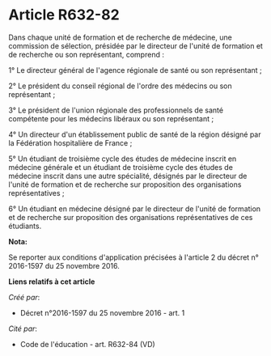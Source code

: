 # Article R632-82

Dans chaque unité de formation et de recherche de médecine, une commission de sélection, présidée par le directeur de l'unité
de formation et de recherche ou son représentant, comprend : 

1° Le directeur général de l'agence régionale de santé ou son représentant ; 

2° Le président du conseil régional de l'ordre des médecins ou son représentant ; 

3° Le président de l'union régionale des professionnels de santé compétente pour les médecins libéraux ou son représentant ; 

4° Un directeur d'un établissement public de santé de la région désigné par la Fédération hospitalière de France ; 

5° Un étudiant de troisième cycle des études de médecine inscrit en médecine générale et un étudiant de troisième cycle des
études de médecine inscrit dans une autre spécialité, désignés par le directeur de l'unité de formation et de recherche sur
proposition des organisations représentatives ; 

6° Un étudiant en médecine désigné par le directeur de l'unité de formation et de recherche sur proposition des organisations
représentatives de ces étudiants.

**Nota:**

Se reporter aux conditions d'application précisées à l'article 2 du décret n° 2016-1597 du 25 novembre 2016.

**Liens relatifs à cet article**

_Créé par_:

  - Décret n°2016-1597 du 25 novembre 2016 - art. 1

_Cité par_:

  - Code de l'éducation - art. R632-84 (VD)
